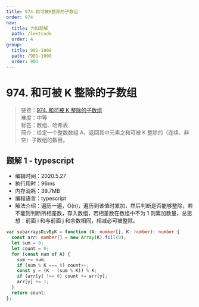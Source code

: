 ```yaml
---
title: 974.和可被K整除的子数组
order: 974
nav:
  title: 力扣题解
  path: /leetcode
  order: 4
group:
  title: 901-1000
  path: /901-1000
  order: 901
---
```


# 974. 和可被 K 整除的子数组

> 链接：[974. 和可被 K 整除的子数组](https://leetcode-cn.com/problems/subarray-sums-divisible-by-k/)  
> 难度：中等  
> 标签：数组、哈希表  
> 简介：给定一个整数数组 A，返回其中元素之和可被 K 整除的（连续、非空）子数组的数目。

## 题解 1 - typescript

- 编辑时间：2020.5.27
- 执行用时：96ms
- 内存消耗：39.7MB
- 编程语言：typescript
- 解法介绍：遍历一遍，O(n)，遍历到该值时累加，然后判断是否能够整除，若不能则判断所相差数，存入数组，若相差数在数组中不为 1 则累加数量，总思想：前面 i 和与前面 j 和余数相同，相减必可被整除。

```typescript
var subarraysDivByK = function (A: number[], K: number): number {
  const arr: number[] = new Array(K).fill(0);
  let sum = 0;
  let count = 0;
  for (const num of A) {
    sum += num;
    if (sum % K === 0) count++;
    const y = (K - (sum % K)) % K;
    if (arr[y] !== 0) count += arr[y];
    arr[y] += 1;
  }
  return count;
};
```
